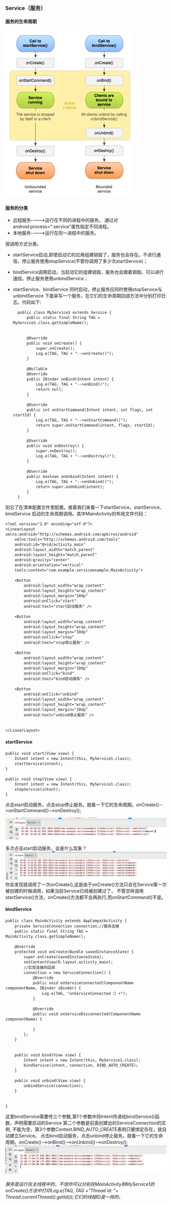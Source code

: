 ### Service（服务）
#### 服务的生命周期
![](https://github.com/mar-sir/studyIpc/blob/master/StudyIpc/serviceexample/src/main/java/images/step1.gif?raw=true)
#### 服务的分类
* 远程服务---->运行在不同的进程中的服务。
 通过对android:process=":service"属性指定不同进程。
* 本地服务---->运行在同一进程中的服务。

按调用方式分类。

* startService启动,即使启动它的应用组建销毁了，服务也会存在。不进行通信。停止服务使用stopService(不管你调用了多少次startService)；

* bindService调用启动，当启动它的组建销毁，服务也会跟着销毁。可以进行通信。停止服务使用unbindService；
 
* startService、bindService 同时启动，停止服务应同时使用stopService与unbindService
下面来写一个服务，在它们的生命周期回调方法中分别打印日志。代码如下:

        public class MyService1 extends Service {
            public static final String TAG = MyService1.class.getSimpleName();
        
        
            @Override
            public void onCreate() {
                super.onCreate();
                Log.e(TAG, TAG + "-->onCreate()");
            }
        
            @Nullable
            @Override
            public IBinder onBind(Intent intent) {
                Log.e(TAG, TAG + "-->onBind()");
                return null;
            }
        
            @Override
            public int onStartCommand(Intent intent, int flags, int startId) {
                Log.e(TAG, TAG + "-->onStartCommand()");
                return super.onStartCommand(intent, flags, startId);
            }
        
            @Override
            public void onDestroy() {
                super.onDestroy();
                Log.e(TAG, TAG + "-->onDestroy()");
            }
        
            @Override
            public boolean onUnbind(Intent intent) {
                Log.e(TAG, TAG + "-->onUnbind()");
                return super.onUnbind(intent);
            }
        }
    
别忘了在清单配置文件里配置。<service android:name=".services.MyService1"></service>接着我们来看一下startService，startService、bindService
启动的生命周期调用。其中MainActivity的布局文件代码：

    <?xml version="1.0" encoding="utf-8"?>
    <LinearLayout xmlns:android="http://schemas.android.com/apk/res/android"
        xmlns:tools="http://schemas.android.com/tools"
        android:id="@+id/activity_main"
        android:layout_width="match_parent"
        android:layout_height="match_parent"
        android:gravity="center"
        android:orientation="vertical"
        tools:context="com.example.serviceexample.MainActivity">
    
        <Button
            android:layout_width="wrap_content"
            android:layout_height="wrap_content"
            android:layout_margin="10dp"
            android:onClick="start"
            android:text="start启动服务" />
    
        <Button
            android:layout_width="wrap_content"
            android:layout_height="wrap_content"
            android:layout_margin="10dp"
            android:onClick="stop"
            android:text="stop停止服务" />
    
        <Button
            android:layout_width="wrap_content"
            android:layout_height="wrap_content"
            android:layout_margin="10dp"
            android:onClick="bind"
            android:text="bind启动服务" />
    
        <Button
            android:onClick="unbind"
            android:layout_width="wrap_content"
            android:layout_height="wrap_content"
            android:layout_margin="10dp"
            android:text="unbind停止服务" />
    
    
    </LinearLayout>


#### startService
    
    public void start(View view) {
        Intent intent = new Intent(this, MyService1.class);
        startService(intent);
    }

    public void stop(View view) {
        Intent intent = new Intent(this, MyService1.class);
        stopService(intent);
    }
点击start启动服务，点击stop停止服务。就看一下它的生命周期。onCreate()-->onStartCommand()-->onDestroy();

![](https://github.com/mar-sir/studyIpc/blob/master/StudyIpc/serviceexample/src/main/java/images/step2.png?raw=true)

多次点击start启动服务，会是什么现象？
![](https://github.com/mar-sir/studyIpc/blob/master/StudyIpc/serviceexample/src/main/java/images/step3.png?raw=true)
你会发现就调用了一次onCreate(),这是由于onCreate()方法只会在Service第一次被创建的时候调用，如果当前Service已经被创建过了，
不管怎样调用startService()方法，onCreate()方法都不会再执行,而onStartCommand()不是。
#### bindService

    public class MainActivity extends AppCompatActivity {
        private ServiceConnection connection;//服务连接
        public static final String TAG = MainActivity.class.getSimpleName();
    
        @Override
        protected void onCreate(Bundle savedInstanceState) {
            super.onCreate(savedInstanceState);
            setContentView(R.layout.activity_main);
            //实现连接的回调
            connection = new ServiceConnection() {
                @Override
                public void onServiceConnected(ComponentName componentName, IBinder iBinder) {
                    Log.e(TAG, "onServiceConnected（）+");
                }
    
                @Override
                public void onServiceDisconnected(ComponentName componentName) {
    
                }
            };
        }
    
    
        public void bind(View view) {
            Intent intent = new Intent(this, MyService1.class);
            bindService(intent, connection, BIND_AUTO_CREATE);
        }
    
        public void unbind(View view) {
            unbindService(connection);
        }
        
        
    }
  
这里bindService需要传三个参数,第1个参数中将Intent传递给bindService()函数，声明需要启动的Service 第二个参数是前面创建出的ServiceConnection的实例,
不能为空，第3个参数Context.BIND_AUTO_CREATE表明只要绑定存在，就自动建立Service。
点击bind启动服务，点击unbind停止服务。就看一下它的生命周期。onCreate()-->onBind()-->onUnbind()-->onDestroy();
![](https://github.com/mar-sir/studyIpc/blob/master/StudyIpc/serviceexample/src/main/java/images/step4.png?raw=true)
###### 服务是运行在主线程中的，不信你可以分别在MainActivity和MyService1的onCreate()方法中打印Log.e(TAG, TAG +"Thread id: "+ Thread.currentThread().getId());它们的线程ID是一样的。

